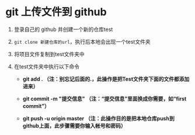 # git 上传文件到 github

1. 登录自己的 github 并创建一个新的仓库test

2. `git clone 新建仓库的url`，执行后本地会出现一个test文件夹

3. 将项目文件复制到test文件夹中

4. 在test文件夹中执行以下命令

   - **git add .        （注：别忘记后面的.，此操作是把Test文件夹下面的文件都添加进来）**

   - **git commit  -m  "提交信息"  （注：“提交信息”里面换成你需要，如“first commit”）**

   - **git push -u origin master   （注：此操作目的是把本地仓库push到github上面，此步骤需要你输入帐号和密码）**

